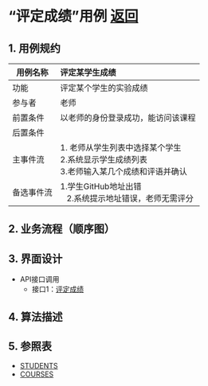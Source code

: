 # “评定成绩”用例 [返回](../../README.md)

## 1. 用例规约

|用例名称|评定某学生成绩|
|-------|:-------------|
|功能|评定某个学生的实验成绩|
|参与者|老师|
|前置条件| 以老师的身份登录成功，能访问该课程|
|后置条件||
|主事件流| 1. 老师从学生列表中选择某个学生<br/>2.系统显示学生成绩列表<br/>3.老师输入某几个成绩和评语并确认|
|备选事件流|1.学生GitHub地址出错 <br/>&nbsp;&nbsp; 2.系统提示地址错误，老师无需评分 <br/> |

## 2. 业务流程（顺序图）

## 3. 界面设计
- API接口调用
    - 接口1：[评定成绩](../jiekou/评定成绩.md)

## 4. 算法描述 
    
## 5. 参照表

- [STUDENTS](../../数据库设计.md/#STUDENTS)
- [COURSES](../../数据库设计.md/#COURSES)
